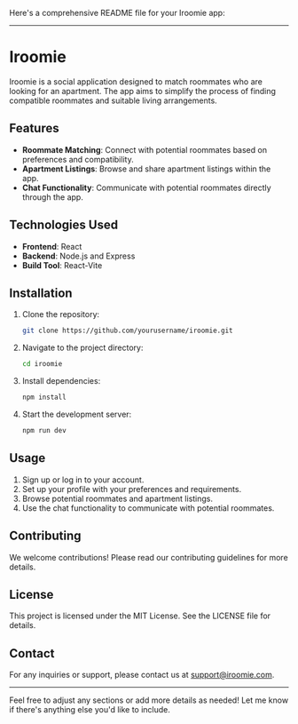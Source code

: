 Here's a comprehensive README file for your Iroomie app:

---

# Iroomie

Iroomie is a social application designed to match roommates who are looking for an apartment. The app aims to simplify the process of finding compatible roommates and suitable living arrangements.

## Features
- **Roommate Matching**: Connect with potential roommates based on preferences and compatibility.
- **Apartment Listings**: Browse and share apartment listings within the app.
- **Chat Functionality**: Communicate with potential roommates directly through the app.

## Technologies Used
- **Frontend**: React
- **Backend**: Node.js and Express
- **Build Tool**: React-Vite

## Installation
1. Clone the repository:
   ```bash
   git clone https://github.com/yourusername/iroomie.git
   ```
2. Navigate to the project directory:
   ```bash
   cd iroomie
   ```
3. Install dependencies:
   ```bash
   npm install
   ```
4. Start the development server:
   ```bash
   npm run dev
   ```

## Usage
1. Sign up or log in to your account.
2. Set up your profile with your preferences and requirements.
3. Browse potential roommates and apartment listings.
4. Use the chat functionality to communicate with potential roommates.

## Contributing
We welcome contributions! Please read our contributing guidelines for more details.

## License
This project is licensed under the MIT License. See the LICENSE file for details.

## Contact
For any inquiries or support, please contact us at support@iroomie.com.

---

Feel free to adjust any sections or add more details as needed! Let me know if there's anything else you'd like to include.
